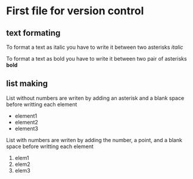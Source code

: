 # First file for version control

## text formating

To format a text as italic you have to write it between two asterisks *italic*

To format a text as bold you have to write it between two pair of asterisks
**bold**

## list making

List without numbers are writen by adding an asterisk and a blank space before writting each element
* element1
* element2
* element3

List with numbers are writen by adding the number, a point, and a blank space before writting each element
1. elem1
2. elem2
3. elem3
